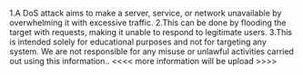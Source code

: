 1.A DoS attack aims to make a server, service, or network unavailable by overwhelming it with excessive traffic. 
2.This can be done by flooding the target with requests, making it unable to respond to legitimate users.
3.This is intended solely for educational purposes and not for targeting any system. We are not responsible for any misuse or unlawful activities carried out using this information..
<<<< more information will be upload >>>>
